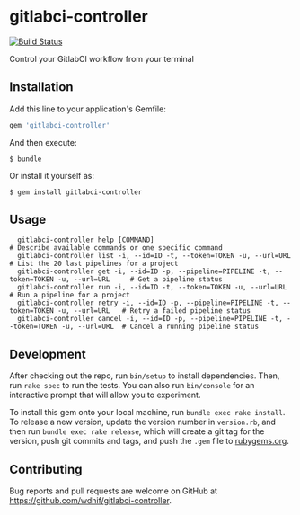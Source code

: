 # gitlabci-controller
[![Build Status](https://travis-ci.org/wdhif/gitlabci-controller.svg?branch=master)](https://travis-ci.org/wdhif/gitlabci-controller)

Control your GitlabCI workflow from your terminal

## Installation

Add this line to your application's Gemfile:

```ruby
gem 'gitlabci-controller'
```

And then execute:

    $ bundle

Or install it yourself as:

    $ gem install gitlabci-controller

## Usage

```
  gitlabci-controller help [COMMAND]                                                              # Describe available commands or one specific command
  gitlabci-controller list -i, --id=ID -t, --token=TOKEN -u, --url=URL                            # List the 20 last pipelines for a project
  gitlabci-controller get -i, --id=ID -p, --pipeline=PIPELINE -t, --token=TOKEN -u, --url=URL     # Get a pipeline status
  gitlabci-controller run -i, --id=ID -t, --token=TOKEN -u, --url=URL                             # Run a pipeline for a project
  gitlabci-controller retry -i, --id=ID -p, --pipeline=PIPELINE -t, --token=TOKEN -u, --url=URL   # Retry a failed pipeline status
  gitlabci-controller cancel -i, --id=ID -p, --pipeline=PIPELINE -t, --token=TOKEN -u, --url=URL  # Cancel a running pipeline status
```

## Development

After checking out the repo, run `bin/setup` to install dependencies. Then, run `rake spec` to run the tests. You can also run `bin/console` for an interactive prompt that will allow you to experiment.

To install this gem onto your local machine, run `bundle exec rake install`. To release a new version, update the version number in `version.rb`, and then run `bundle exec rake release`, which will create a git tag for the version, push git commits and tags, and push the `.gem` file to [rubygems.org](https://rubygems.org).

## Contributing

Bug reports and pull requests are welcome on GitHub at https://github.com/wdhif/gitlabci-controller.
